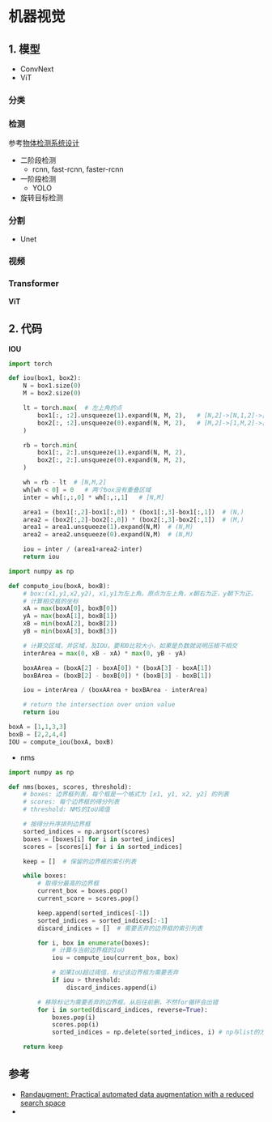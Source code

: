 # 机器视觉


## 1. 模型
- ConvNext
- ViT

### 分类


### 检测
参考[物体检测系统设计](../03_system/03_ml/object_detection.md)

- 二阶段检测
  - rcnn, fast-rcnn, faster-rcnn
- 一阶段检测
  - YOLO
- 旋转目标检测


### 分割
- Unet


### 视频


### Transformer
**ViT**


## 2. 代码

**IOU**
```python
import torch

def iou(box1, box2):
    N = box1.size(0)
    M = box2.size(0)

    lt = torch.max(  # 左上角的点
        box1[:, :2].unsqueeze(1).expand(N, M, 2),   # [N,2]->[N,1,2]->[N,M,2]
        box2[:, :2].unsqueeze(0).expand(N, M, 2),   # [M,2]->[1,M,2]->[N,M,2]
    )

    rb = torch.min(
        box1[:, 2:].unsqueeze(1).expand(N, M, 2),
        box2[:, 2:].unsqueeze(0).expand(N, M, 2),
    )

    wh = rb - lt  # [N,M,2]
    wh[wh < 0] = 0   # 两个box没有重叠区域
    inter = wh[:,:,0] * wh[:,:,1]   # [N,M]

    area1 = (box1[:,2]-box1[:,0]) * (box1[:,3]-box1[:,1])  # (N,)
    area2 = (box2[:,2]-box2[:,0]) * (box2[:,3]-box2[:,1])  # (M,)
    area1 = area1.unsqueeze(1).expand(N,M)  # (N,M)
    area2 = area2.unsqueeze(0).expand(N,M)  # (N,M)

    iou = inter / (area1+area2-inter)
    return iou
```

```python
import numpy as np

def compute_iou(boxA, boxB):
    # box:(x1,y1,x2,y2), x1,y1为左上角。原点为左上角，x朝右为正，y朝下为正。
    # 计算相交框的坐标
    xA = max(boxA[0], boxB[0])
    yA = max(boxA[1], boxB[1])
    xB = min(boxA[2], boxB[2])
    yB = min(boxA[3], boxB[3])

    # 计算交区域，并区域，及IOU。要和0比较大小，如果是负数就说明压根不相交
    interArea = max(0, xB - xA) * max(0, yB - yA)

    boxAArea = (boxA[2] - boxA[0]) * (boxA[3] - boxA[1])
    boxBArea = (boxB[2] - boxB[0]) * (boxB[3] - boxB[1])

    iou = interArea / (boxAArea + boxBArea - interArea)

    # return the intersection over union value
    return iou

boxA = [1,1,3,3]
boxB = [2,2,4,4]
IOU = compute_iou(boxA, boxB)
```


- nms
```python
import numpy as np

def nms(boxes, scores, threshold):
    # boxes: 边界框列表，每个框是一个格式为 [x1, y1, x2, y2] 的列表
    # scores: 每个边界框的得分列表
    # threshold: NMS的IoU阈值

    # 按得分升序排列边界框
    sorted_indices = np.argsort(scores)
    boxes = [boxes[i] for i in sorted_indices]
    scores = [scores[i] for i in sorted_indices]

    keep = []  # 保留的边界框的索引列表

    while boxes:
        # 取得分最高的边界框
        current_box = boxes.pop()
        current_score = scores.pop()

        keep.append(sorted_indices[-1])
        sorted_indices = sorted_indices[:-1]
        discard_indices = []  # 需要丢弃的边界框的索引列表

        for i, box in enumerate(boxes):
            # 计算与当前边界框的IoU
            iou = compute_iou(current_box, box)

            # 如果IoU超过阈值，标记该边界框为需要丢弃
            if iou > threshold:
                discard_indices.append(i)

        # 移除标记为需要丢弃的边界框。从后往前删，不然for循环会出错
        for i in sorted(discard_indices, reverse=True):
            boxes.pop(i)
            scores.pop(i)
            sorted_indices = np.delete(sorted_indices, i) # np与list的方法不同

    return keep
```

## 参考
- [Randaugment: Practical automated data augmentation with a reduced search space](https://openaccess.thecvf.com/content_CVPRW_2020/papers/w40/Cubuk_Randaugment_Practical_Automated_Data_Augmentation_With_a_Reduced_Search_Space_CVPRW_2020_paper.pdf)
-
